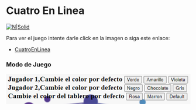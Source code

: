 # Cuatro En Linea

[![N|Solid](https://play-lh.googleusercontent.com/5WZPDYRm_qIoWl_y5TRT024nL-usQgY-bd7JDUHJU7vEiGGQS3uDtSnNgLWgUlWZjKA=s128)](https://hugoalbertotrujillo.github.io/cuatroEnLInea/)

Para ver el juego intente darle click en la imagen o siga este enlace:
* [CuatroEnLinea]

### Modo de Juego
![Esta es una imagen de ejemplo](img/cabecera.png)

[CuatroEnLinea]: <https://hugoalbertotrujillo.github.io/cuatroEnLInea/>